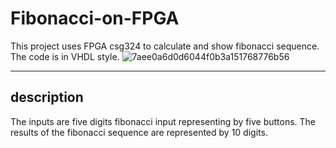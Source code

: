 # Fibonacci-on-FPGA
This project uses FPGA csg324 to calculate and show fibonacci sequence. The code is in VHDL style.
![7aee0a6d0d6044f0b3a151768776b56](https://github.com/ZYXXXXXXXXXX/fibonacci-on-FPGA/assets/102130671/cbaddcf3-b46a-4d83-b07d-856bd7ff0828)


***
## description
The inputs are five digits fibonacci input representing by five buttons.
The results of the fibonacci sequence are represented by 10 digits.
